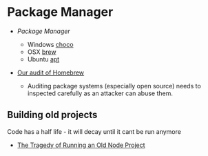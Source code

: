 Package Manager
===============

* _Package Manager_
    * Windows [choco](https://chocolatey.org/)
    * OSX [brew](https://brew.sh/)
    * Ubuntu [apt](https://help.ubuntu.com/lts/serverguide/apt.html.en)

* [Our audit of Homebrew](https://blog.trailofbits.com/2024/07/30/our-audit-of-homebrew/)
    * Auditing package systems (especially open source) needs to inspected carefully as an attacker can abuse them.


Building old projects
---------------------
Code has a half life - it will decay until it cant be run anymore
* [The Tragedy of Running an Old Node Project](https://abdisalan.com/posts/tragedy-running-old-node-project)
